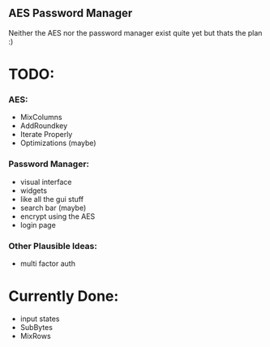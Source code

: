 ## AES Password Manager

Neither the AES nor the password manager exist quite yet but thats the plan :)

# TODO:

### AES:
- MixColumns
- AddRoundkey
- Iterate Properly 
- Optimizations (maybe)

### Password Manager:
- visual interface
- widgets
- like all the gui stuff
- search bar (maybe)
- encrypt using the AES
- login page

### Other Plausible Ideas:
- multi factor auth

# Currently Done:
- input states
- SubBytes
- MixRows

